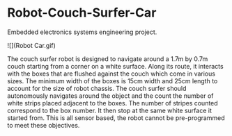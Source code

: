 # Robot-Couch-Surfer-Car
Embedded electronics systems engineering project.

![](Robot Car.gif)

The couch surfer robot is designed to navigate around a 1.7m by 0.7m couch starting from a corner on a white surface. Along its route, it interacts with the boxes that are flushed against the couch which come in various sizes. The minimum width of the boxes is 15cm width and 25cm length to account for the size of robot chassis. The couch surfer should autonomously navigates around the object and the count the number of white strips placed adjacent to the boxes. The number of stripes counted correspond to the box number. It then stop at the same white surface it started from. This is all sensor based, the robot cannot be pre-programmed to meet these objectives.


